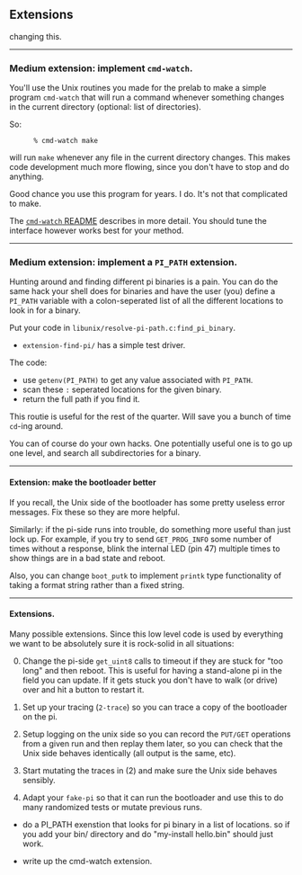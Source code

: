 ## Extensions

changing this.

--------------------------------------------------------------------
### Medium extension: implement `cmd-watch`.

You'll use the Unix routines you made for the prelab to make a simple
program `cmd-watch` that will run a command whenever something changes
in the current directory (optional: list of directories).

So:

          % cmd-watch make

will run `make` whenever any file in the current directory changes.
This makes code development much more flowing, since you don't
have to stop and do anything.

Good chance you use this program for years.  I do.  It's not that
complicated to make.

The [`cmd-watch` README](extension-cmd-watch/README.md) describes
in more detail.  You should tune the interface however works best
for your method.

--------------------------------------------------------------------
### Medium extension: implement a `PI_PATH` extension.

Hunting around and finding different pi binaries is a pain.  You can
do the same hack your shell does for binaries and have the user (you)
define a `PI_PATH`  variable with a colon-seperated list of all the
different locations to look in for a binary.

Put your code in `libunix/resolve-pi-path.c:find_pi_binary`.
  - `extension-find-pi/` has a simple test driver.

The code:
  - use `getenv(PI_PATH)` to get any value associated with `PI_PATH`.
  - scan these `:` seperated locations for the given binary.
  - return the full path if you find it.
 
This routie is useful for the rest of the quarter.  Will save you a
bunch of time `cd`-ing around.

You can of course do your own hacks.  One potentially useful one is to 
go up one level, and search all subdirectories for a binary.  

--------------------------------------------------------------------
#### Extension: make the bootloader better

If you recall, the Unix side of the bootloader has some pretty useless
error messages.  Fix these so they are more helpful.

Similarly: if the pi-side runs into trouble, do something more useful
than just lock up.  For example, if you try to send `GET_PROG_INFO`
some number of times without a response, blink the internal LED (pin 47)
multiple times to show things are in a bad state and reboot.

Also, you can change `boot_putk` to implement `printk` type functionality
of taking a format string rather than a fixed string.

--------------------------------------------------------------------
#### Extensions.

Many possible extensions.  Since this low level code is used by everything we 
want to be absolutely sure it is rock-solid in all situations:

  0. Change the pi-side `get_uint8` calls to timeout if they are stuck for "too long"
     and then reboot.  This is useful for having a stand-alone pi in the field you
     can update.  If it gets stuck you don't have to walk (or drive) over and
     hit a button to restart it.

  1. Set up your tracing (`2-trace`) so you can trace a copy of the bootloader on the pi.
  2. Setup logging on the unix side so you can record the `PUT/GET` operations from
     a given run and then replay them later, so you can check that the
     Unix side behaves identically (all output is the same, etc).
  3. Start mutating the traces in (2) and make sure the Unix side behaves sensibly.
  4. Adapt your `fake-pi` so that it can run the bootloader and use this to do
     many randomized tests or mutate previous runs.

- do a PI_PATH exenstion that looks for pi binary in a list of locations.
  so if you add your bin/ directory and do 
     "my-install hello.bin" should just work.

- write up the cmd-watch extension.
